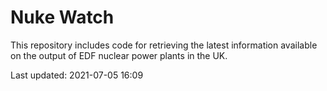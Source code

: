 # Nuke Watch

This repository includes code for retrieving the latest information available on the output of EDF nuclear power plants in the UK.

Last updated: 2021-07-05 16:09